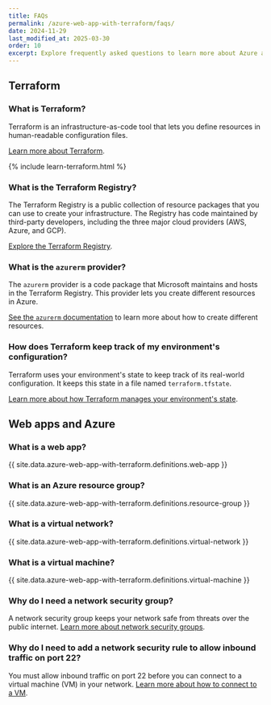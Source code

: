 ```yaml
---
title: FAQs
permalink: /azure-web-app-with-terraform/faqs/
date: 2024-11-29
last_modified_at: 2025-03-30
order: 10
excerpt: Explore frequently asked questions to learn more about Azure and Terraform.
---
```


## Terraform

### What is Terraform?

Terraform is an infrastructure-as-code tool that lets you define resources in
human-readable configuration files.

[Learn more about Terraform](https://developer.hashicorp.com/terraform/intro).

{% include learn-terraform.html %}

### What is the Terraform Registry?

The Terraform Registry is a public collection of resource packages that you can
use to create your infrastructure. The Registry has code maintained by
third-party developers, including the three major cloud providers (AWS, Azure,
and GCP).

[Explore the Terraform Registry](https://registry.terraform.io/?product_intent=terraform).

### What is the `azurerm` provider?

The `azurerm` provider is a code package that Microsoft maintains and hosts in
the Terraform Registry. This provider lets you create different resources in
Azure.

[See the `azurerm`
documentation](https://registry.terraform.io/providers/hashicorp/azurerm/latest/docs)
to learn more about how to create different resources.


### How does Terraform keep track of my environment's configuration?

Terraform uses your environment's state to keep track of its real-world
configuration. It keeps this state in a file named `terraform.tfstate`.

[Learn more about how Terraform manages your environment's
state](https://developer.hashicorp.com/terraform/language/state).

## Web apps and Azure

### What is a web app?

{{ site.data.azure-web-app-with-terraform.definitions.web-app }}

### What is an Azure resource group?

{{ site.data.azure-web-app-with-terraform.definitions.resource-group }}

### What is a virtual network?

{{ site.data.azure-web-app-with-terraform.definitions.virtual-network }}

### What is a virtual machine?

{{ site.data.azure-web-app-with-terraform.definitions.virtual-machine }}

### Why do I need a network security group?

A network security group keeps your network safe from threats over the public
internet. [Learn more about network security
groups](https://learn.microsoft.com/en-us/azure/virtual-network/network-security-groups-overview).

### Why do I need to add a network security rule to allow inbound traffic on port 22?

You must allow inbound traffic on port 22 before you can connect to a virtual
machine (VM) in your network. [Learn more about how to connect to a
VM](https://learn.microsoft.com/en-us/azure/virtual-machines/linux-vm-connect?tabs=Linux).


